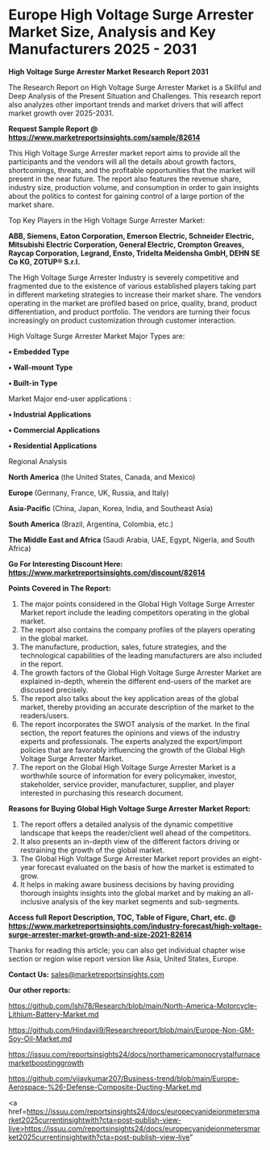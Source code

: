 # Europe High Voltage Surge Arrester Market Size, Analysis and Key Manufacturers 2025 - 2031

<strong>High Voltage Surge Arrester Market Research Report 2031</strong>

The Research Report on High Voltage Surge Arrester Market is a Skillful and Deep Analysis of the Present Situation and Challenges. This research report also analyzes other important trends and market drivers that will affect market growth over 2025-2031.

<strong>Request Sample Report @ <a href=https://www.marketreportsinsights.com/sample/82614>https://www.marketreportsinsights.com/sample/82614</a></strong>

This High Voltage Surge Arrester market report aims to provide all the participants and the vendors will all the details about growth factors, shortcomings, threats, and the profitable opportunities that the market will present in the near future. The report also features the revenue share, industry size, production volume, and consumption in order to gain insights about the politics to contest for gaining control of a large portion of the market share.

Top Key Players in the High Voltage Surge Arrester Market:

<strong>ABB, Siemens, Eaton Corporation, Emerson Electric, Schneider Electric, Mitsubishi Electric Corporation, General Electric, Crompton Greaves, Raycap Corporation, Legrand, Ensto, Tridelta Meidensha GmbH, DEHN SE Co KG, ZOTUP® S.r.l.</strong>

The High Voltage Surge Arrester Industry is severely competitive and fragmented due to the existence of various established players taking part in different marketing strategies to increase their market share. The vendors operating in the market are profiled based on price, quality, brand, product differentiation, and product portfolio. The vendors are turning their focus increasingly on product customization through customer interaction.

High Voltage Surge Arrester Market Major Types are:

<strong>• Embedded Type

• Wall-mount Type

• Built-in Type</strong>

Market Major end-user applications :

<strong>• Industrial Applications

• Commercial Applications

• Residential Applications</strong>

Regional Analysis

</u><strong><b>North America</b></strong> (the United States, Canada, and Mexico)

<strong><b>Europe </b></strong>(Germany, France, UK, Russia, and Italy)

<strong><b>Asia-Pacific</b></strong> (China, Japan, Korea, India, and Southeast Asia)

<strong><b>South America</b></strong> (Brazil, Argentina, Colombia, etc.)

<strong><b>The Middle East and Africa</b></strong> (Saudi Arabia, UAE, Egypt, Nigeria, and South Africa)

<strong>Go For Interesting Discount Here: <a href=https://www.marketreportsinsights.com/discount/82614>https://www.marketreportsinsights.com/discount/82614</a></strong>

<strong>Points Covered in The Report:</strong>
<ol>
  <li>The major points considered in the Global High Voltage Surge Arrester Market report include the leading competitors operating in the global market.</li>
  <li>The report also contains the company profiles of the players operating in the global market.</li>
  <li>The manufacture, production, sales, future strategies, and the technological capabilities of the leading manufacturers are also included in the report.</li>
  <li>The growth factors of the Global High Voltage Surge Arrester Market are explained in-depth, wherein the different end-users of the market are discussed precisely.</li>
  <li>The report also talks about the key application areas of the global market, thereby providing an accurate description of the market to the readers/users.</li>
  <li>The report incorporates the SWOT analysis of the market. In the final section, the report features the opinions and views of the industry experts and professionals. The experts analyzed the export/import policies that are favorably influencing the growth of the Global High Voltage Surge Arrester Market.</li>
  <li>The report on the Global High Voltage Surge Arrester Market is a worthwhile source of information for every policymaker, investor, stakeholder, service provider, manufacturer, supplier, and player interested in purchasing this research document.</li>
</ol>
<strong>Reasons for Buying Global High Voltage Surge Arrester Market Report:</strong>

<ol>
  <li>The report offers a detailed analysis of the dynamic competitive landscape that keeps the reader/client well ahead of the competitors.</li>
  <li>It also presents an in-depth view of the different factors driving or restraining the growth of the global market.</li>
  <li>The Global High Voltage Surge Arrester Market report provides an eight-year forecast evaluated on the basis of how the market is estimated to grow.</li>
  <li>It helps in making aware business decisions by having providing thorough insights insights into the global market and by making an all-inclusive analysis of the key market segments and sub-segments.</li>
</ol>
<strong>Access full Report Description, TOC, Table of Figure, Chart, etc. @ <a href=https://www.marketreportsinsights.com/industry-forecast/high-voltage-surge-arrester-market-growth-and-size-2021-82614>https://www.marketreportsinsights.com/industry-forecast/high-voltage-surge-arrester-market-growth-and-size-2021-82614</a></strong>


Thanks for reading this article; you can also get individual chapter wise section or region wise report version like Asia, United States, Europe.

<strong>Contact Us:</strong>
sales@marketreportsinsights.com

<strong>Our other reports:</strong>

<a href=https://github.com/Ishi78/Research/blob/main/North-America-Motorcycle-Lithium-Battery-Market.md>https://github.com/Ishi78/Research/blob/main/North-America-Motorcycle-Lithium-Battery-Market.md</a>

<a href=https://github.com/Hindavii9/Researchreport/blob/main/Europe-Non-GM-Soy-Oil-Market.md>https://github.com/Hindavii9/Researchreport/blob/main/Europe-Non-GM-Soy-Oil-Market.md</a>

<a href=https://issuu.com/reportsinsights24/docs/northamericamonocrystalfurnacemarketboostinggrowth>https://issuu.com/reportsinsights24/docs/northamericamonocrystalfurnacemarketboostinggrowth</a>

<a href=https://github.com/vijaykumar207/Business-trend/blob/main/Europe-Aerospace-%26-Defense-Composite-Ducting-Market.md>https://github.com/vijaykumar207/Business-trend/blob/main/Europe-Aerospace-%26-Defense-Composite-Ducting-Market.md</a>

<a href=https://issuu.com/reportsinsights24/docs/europecyanideionmetersmarket2025currentinsightwith?cta=post-publish-view-live>https://issuu.com/reportsinsights24/docs/europecyanideionmetersmarket2025currentinsightwith?cta=post-publish-view-live</a>"
